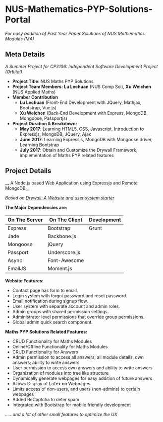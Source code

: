 ﻿# NUS-Mathematics-PYP-Solutions-Portal
_For easy addition of Past Year Paper Solutions of NUS Mathematics Modules (MA)_

## Meta Details
_A Summer Project for CP2106: Independent Software Development Project (Orbital)_
* __Project Title__: NUS Maths PYP Solutions
* __Project Team Members:__ __Lu Lechuan__ (NUS Comp Sci), __Xu Weichen__ (NUS Applied Maths)
* __Member Contribution__
  * __Lu Lechuan__ (Front-End Development with JQuery, Mathjax, Bootstrap, Vue.js)
  * __Xu Weichen__ (Back-End Development with Express, MongoDB, Mongoose, Passportjs)
* __Project Duration & Breakdown:__
  * __May 2017__: Learning HTML5, CSS, Javascript, Introduction to Expressjs, MongoDB, JQuery, Ajax
  * __June 2017__: Learning Expressjs, MongoDB with Mongoose driver, Learning Bootstrap
  * __July 2017__: Obtain and Customize the Drywall Framework, implementation of Maths PYP related features
  
## Project Details
__ A Node.js based Web Application using Expressjs and Remote MongoDB__

_Based on [Drywall: A Website and user system starter](https://github.com/jedireza/drywall/)_

__The Major Dependencies are:__

| On The Server | On The Client  | Development |
| ------------- | -------------- | ----------- |
| Express       | Bootstrap      | Grunt       |
| Jade          | Backbone.js    |             |
| Mongoose      | jQuery         |             |
| Passport      | Underscore.js  |             |
| Async         | Font-Awesome   |             |
| EmailJS       | Moment.js      |             |

__Website Features:__
 * Contact page has form to email.
 * Login system with forgot password and reset password.
 * Email notification during signup flow.
 * User system with separate account and admin roles.
 * Admin groups with shared permission settings.
 * Administrator level permissions that override group permissions.
 * Global admin quick search component.

__Maths PYP Solutions Related Features:__
 * CRUD Functionality for Maths Modules
 * Online/Offline Functionality for Maths Modules
 * CRUD Functionality for Answers
 * Admin permission to access all answers, all module details, own answers; ability to write answers
 * User permission to access own answers and ability to write answers
 * Organization of modules into tree like structure
 * Dynamically generate webpages for easy addition of future answers
 * Allows Display of LaTex on Webpages
 * Limits access of non-users, and users (non-admins) to certain webpages
 * Added ReCaptcha to deter spam
 * Integrated with Bootstrap for mobile friendly development
 
 _......and a lot of other small features to optimize the UX_
 
